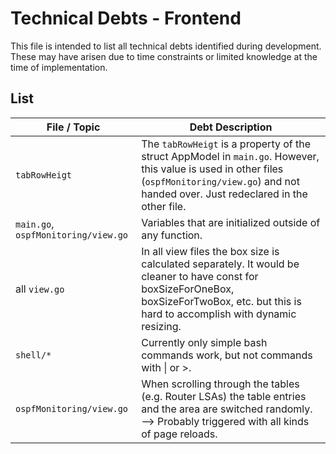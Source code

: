 # Technical Debts - Frontend

This file is intended to list all technical debts identified during development.
These may have arisen due to time constraints or limited knowledge at the time of implementation.

## List

| File / Topic                        | Debt Description                                                                                                                                                                                   |
|-------------------------------------|----------------------------------------------------------------------------------------------------------------------------------------------------------------------------------------------------|
| `tabRowHeigt`                       | The `tabRowHeigt` is a property of the struct AppModel in `main.go`. However, this value is used in other files (`ospfMonitoring/view.go`) and not handed over. Just redeclared in the other file. |
| `main.go`, `ospfMonitoring/view.go` | Variables that are initialized outside of any function.                                                                                                                                            |
| all `view.go`                       | In all view files the box size is calculated separately. It would be cleaner to have const for boxSizeForOneBox, boxSizeForTwoBox, etc. but this is hard to accomplish with dynamic resizing.      |
| `shell/*`                           | Currently only simple bash commands work, but not commands with \| or >.                                                                                                                           |
| `ospfMonitoring/view.go`            | When scrolling through the tables (e.g. Router LSAs) the table entries and the area are switched randomly. --> Probably triggered with all kinds of page reloads.                                  |
